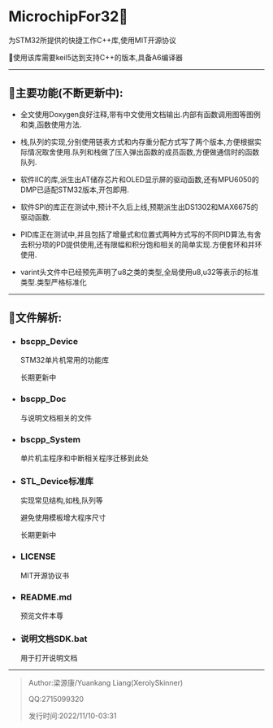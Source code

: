 # MicrochipFor32🌸

为STM32所提供的快捷工作C++库,使用MIT开源协议

🍌使用该库需要keil5达到支持C++的版本,具备A6编译器

---

## 🍣主要功能(不断更新中):

-  全文使用Doxygen良好注释,带有中文使用文档输出.内部有函数调用图等图例和类,函数使用方法.

-  栈,队列的实现,分别使用链表方式和内存重分配方式写了两个版本,方便根据实际情况取舍使用.队列和栈做了压入弹出函数的成员函数,方便做通信时的函数队列.

-  软件IIC的库,派生出AT储存芯片和OLED显示屏的驱动函数,还有MPU6050的DMP已适配STM32版本,开包即用.

-  软件SPI的库正在测试中,预计不久后上线,预期派生出DS1302和MAX6675的驱动函数.

-  PID库正在测试中,并且包括了增量式和位置式两种方式写的不同PID算法,有舍去积分项的PD提供使用,还有限幅和积分饱和相关的简单实现.方便套环和并环使用.

-  varint头文件中已经预先声明了u8之类的类型,全局使用u8,u32等表示的标准类型.类型严格标准化

---

## 🍎文件解析:

- ### bscpp_Device
  
  STM32单片机常用的功能库
  
  长期更新中

- ### bscpp_Doc
  
  与说明文档相关的文件

- ### bscpp_System
  
  单片机主程序和中断相关程序迁移到此处

- ### STL_Device标准库
  
  实现常见结构,如栈,队列等
  
  避免使用模板增大程序尺寸
  
  长期更新中

- ### LICENSE
  
  MIT开源协议书

- ### README.md
  
  预览文件本尊

- ### 说明文档SDK.bat
  
  用于打开说明文档

---

> Author:梁源康/Yuankang Liang(XerolySkinner)
> 
> QQ:2715099320
> 
> 发行时间:2022/11/10-03:31

